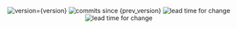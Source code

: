 <p align="center">
    <img src="https://img.shields.io/badge/version-{version}-blue?style=flat-square" alt="version={version}"/>
    <img src="https://img.shields.io/github/commits-since/{repository}/{prev_version}?style=flat-square" alt="commits since {prev_version}"/>
    <img src="https://img.shields.io/badge/lead%20time%20for%20change-{lead_time}-{lead_time_colour}?style=flat-square" alt="lead time for change"/>
    <img src="https://img.shields.io/badge/lead%20time%20difference%20since%20{prev_version}-{lead_time_difference}-{lead_time_difference_colour}?style=flat-square" alt="lead time for change"/>
</p>